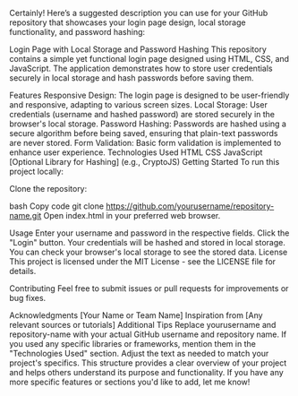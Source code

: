 
Certainly! Here’s a suggested description you can use for your GitHub repository that showcases your login page design, local storage functionality, and password hashing:

Login Page with Local Storage and Password Hashing
This repository contains a simple yet functional login page designed using HTML, CSS, and JavaScript. The application demonstrates how to store user credentials securely in local storage and hash passwords before saving them.

Features
Responsive Design: The login page is designed to be user-friendly and responsive, adapting to various screen sizes.
Local Storage: User credentials (username and hashed password) are stored securely in the browser's local storage.
Password Hashing: Passwords are hashed using a secure algorithm before being saved, ensuring that plain-text passwords are never stored.
Form Validation: Basic form validation is implemented to enhance user experience.
Technologies Used
HTML
CSS
JavaScript
[Optional Library for Hashing] (e.g., CryptoJS)
Getting Started
To run this project locally:

Clone the repository:

bash
Copy code
git clone https://github.com/yourusername/repository-name.git
Open index.html in your preferred web browser.

Usage
Enter your username and password in the respective fields.
Click the "Login" button. Your credentials will be hashed and stored in local storage.
You can check your browser's local storage to see the stored data.
License
This project is licensed under the MIT License - see the LICENSE file for details.

Contributing
Feel free to submit issues or pull requests for improvements or bug fixes.

Acknowledgments
[Your Name or Team Name]
Inspiration from [Any relevant sources or tutorials]
Additional Tips
Replace yourusername and repository-name with your actual GitHub username and repository name.
If you used any specific libraries or frameworks, mention them in the "Technologies Used" section.
Adjust the text as needed to match your project's specifics.
This structure provides a clear overview of your project and helps others understand its purpose and functionality. If you have any more specific features or sections you'd like to add, let me know!
